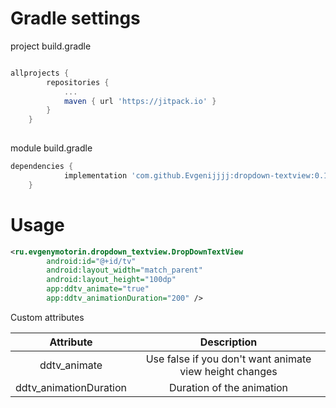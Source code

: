 # Gradle settings

project build.gradle
```groovy

allprojects {
		repositories {
			...
			maven { url 'https://jitpack.io' }
		}
	}
  
```

module build.gradle
```groovy
dependencies {
	        implementation 'com.github.Evgenijjjj:dropdown-textview:0.1'
	}
```

# Usage

```xml
<ru.evgenymotorin.dropdown_textview.DropDownTextView
        android:id="@+id/tv"
        android:layout_width="match_parent"
        android:layout_height="100dp"
        app:ddtv_animate="true"
        app:ddtv_animationDuration="200" />
```

Custom attributes

Attribute | Description
:-------------:|:-------------:
ddtv_animate | Use false if you don't want animate view height changes
ddtv_animationDuration | Duration of the animation
